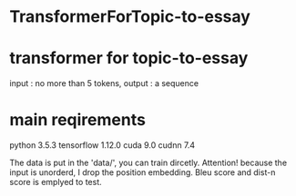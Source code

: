 # TransformerForTopic-to-essay

# transformer for topic-to-essay 
 input : no more than 5 tokens, 
 output : a sequence
 
# main reqirements
python 3.5.3
tensorflow 1.12.0
cuda 9.0
cudnn 7.4

The data is put in the 'data/', you can train dircetly. 
Attention! because the input is unorderd, I drop the position embedding.
Bleu score and dist-n score is emplyed to test.
